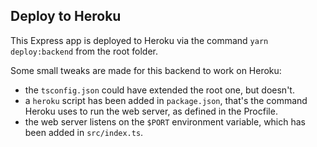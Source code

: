 ## Deploy to Heroku

This Express app is deployed to Heroku via the command `yarn deploy:backend` from the root folder.

Some small tweaks are made for this backend to work on Heroku:
- the `tsconfig.json` could have extended the root one, but doesn't.
- a `heroku` script has been added in `package.json`, that's the command Heroku uses to run the web server, as defined in the Procfile.
- the web server listens on the `$PORT` environment variable, which has been added in `src/index.ts`.

